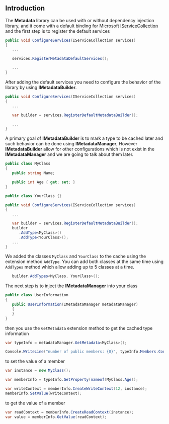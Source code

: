 ## Introduction

The **Metadata** library can be used with or without dependency injection library, and it come with a default binding for Microsoft [IServiceCollection](https://www.nuget.org/packages/Microsoft.Extensions.DependencyInjection.Abstractions/) and the first step is to register the default services

```csharp
public void ConfigureServices(IServiceCollection services)
{
   ...

   services.RegisterMetadataDefaultServices();

   ...
}
```

After adding the default services you need to configure the behavior of the library by using **IMetadataBuilder**.

```csharp
public void ConfigureServices(IServiceCollection services)
{
   ...

   var builder = services.RegisterDefaultMetadataBuilder();

   ...
}
```

A primary goal of **IMetadataBuilder** is to mark a type to be cached later and such behavior can be done using **IMetadataManager**, However **IMetadataBuilder** allow for other configurations which is not exist in the **IMetadataManager** and we are going to talk about them later.

```csharp
public class MyClass
{
   public string Name;

   public int Age { get; set; }
}

public class YourClass {}

public void ConfigureServices(IServiceCollection services)
{
   ...

   var builder = services.RegisterDefaultMetadataBuilder();
   builder
      .AddType<MyClass>()
      .AddType<YourClass>();
   ...
}
```

We added the classes `MyClass` and `YourClass` to the cache using the extension method `AddType`. You can add both classes at the same time using `AddTypes` method which allow adding up to 5 classes at a time.

```csharp
   builder.AddTypes<MyClass, YourClass>();
```

The next step is to inject the **IMetadataManager** into your class

```csharp
public class UserInformation
{
   public UserInformation(IMetadataManager metadataManager)
   {
   }
}
```

then you use the `GetMetadata` extension method to get the cached type information

```csharp
var typeInfo = metadataManager.GetMetadata<MyClass>();

Console.WriteLine("number of public members: {0}", typeInfo.Members.Count);
```

to set the value of a member

```csharp
var instance = new MyClass();

var memberInfo = typeInfo.GetProperty(nameof(MyClass.Age));

var writeContext = memberInfo.CreateWriteContext(12, instance);
memberInfo.SetValue(writeContext); 

```

to get the value of a member

```csharp
var readContext = memberInfo.CreateReadContext(instance);
var value = memberInfo.GetValue(readContext);
```
